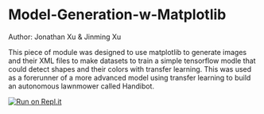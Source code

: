 # Model-Generation-w-Matplotlib

Author: Jonathan Xu & Jinming Xu

This piece of module was designed to use matplotlib to generate images and their XML files to make datasets to train a simple tensorflow modle that could detect shapes and their colors with transfer learning. This was used as a forerunner of a more advanced model using transfer learning to build an
autonomous lawnmower called Handibot.

[![Run on Repl.it](https://repl.it/badge/github/Scovay/Model-Generation-w-Matplotlib)](https://repl.it/github/Scovay/Model-Generation-w-Matplotlib)